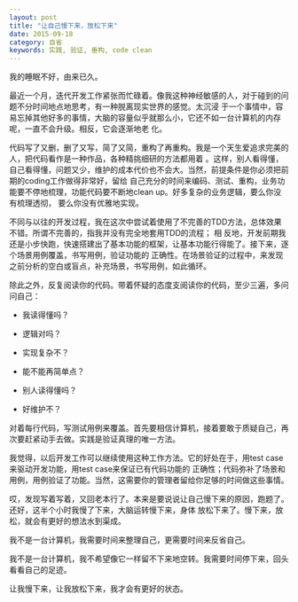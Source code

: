 ```yaml
---
layout: post
title: "让自己慢下来，放松下来"
date: 2015-09-18
category: 自省
keywords: 实践, 验证, 垂构, code clean
---
```


我的睡眠不好，由来已久。

最近一个月，迭代开发工作紧张而忙碌着。像我这种神经敏感的人，对于碰到的问题不分时间地点地思考，有一种脱离现实世界的感觉。太沉浸
于一个事情中，容易忘掉其他好多的事情，大脑的容量似乎就那么小，它还不如一台计算机的内存呢，一直不会升级。相反，它会逐渐地老
化。

代码写了又删，删了又写，简了又简，重构了再重构。我是一个天生爱追求完美的人，把代码看作是一种作品，各种精挑细研的方法都用着
。这样，别人看得懂，自己看得懂，问题又少，维护的成本代价也不会大。当然，前提条件是你必须把前期的coding工作做得非常好，留给
自己充分的时间来编码、测试、重构，业务功能要不停地梳理，功能代码要不断地clean up。好多复杂的业务逻辑，要么你没有梳理透彻，
要么你没有优雅地实现。

不同与以往的开发过程，我在这次中尝试着使用了不完善的TDD方法，总体效果不错。所谓不完善的，指我并没有完全地套用TDD的流程； 相
反地，开发前期我还是小步快跑，快速搭建出了基本功能的框架，让基本功能行得能了。接下来，逐个场景用例覆盖，书写用例，验证功能的
正确性。在场景验证的过程中，来发现之前分析的空白或盲点，补充场景，书写用例，如此循环。

除此之外，反复阅读你的代码。带着怀疑的态度支阅读你的代码，至少三遍，多问问自己：

  * 我读得懂吗？ 
  
  * 逻辑对吗？ 
  
  * 实现复杂不？ 
  
  * 能不能再简单点？
  
  * 别人读得懂吗？
  
  * 好维护不？
  
对着每行代码，写测试用例来覆盖。首先要相信计算机，接着要敢于质疑自己，再次要赶紧动手去做。实践是验证真理的唯一方法。

我觉得，以后开发工作可以继续使用这种工作方法。它的好处在于，用test case来驱动开发功能，用test case来保证已有代码功能的
正确性；代码弥补了场景和用例，用例验证了功能。当然，这需要你的管理者留给你足够的时间做这些事情。

哎，发现写着写着，又回老本行了。本来是要说说让自己慢下来的原因，跑题了。还好，这半个小时我慢了下来，大脑运转慢下来，身体
放松下来了。慢下来，放松，就会有更好的想法水到渠成。

我不是一台计算机，我需要时间来整理自己，更需要时间来反省自己。

我不是一台计算机，我不希望像它一样留不下来地空转。我需要时间停下来，回头看看自己的足迹。

让我慢下来，让我放松下来，我才会有更好的状态。
